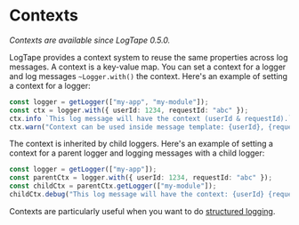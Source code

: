 Contexts
========

*Contexts are available since LogTape 0.5.0.*

LogTape provides a context system to reuse the same properties across log
messages.  A context is a key-value map.  You can set a context for a logger
and log messages `~Logger.with()` the context.  Here's an example of setting
a context for a logger:

~~~~ typescript
const logger = getLogger(["my-app", "my-module"]);
const ctx = logger.with({ userId: 1234, requestId: "abc" });
ctx.info `This log message will have the context (userId & requestId).`;
ctx.warn("Context can be used inside message template: {userId}, {requestId}.");
~~~~

The context is inherited by child loggers.  Here's an example of setting a
context for a parent logger and logging messages with a child logger:

~~~~ typescript
const logger = getLogger(["my-app"]);
const parentCtx = logger.with({ userId: 1234, requestId: "abc" });
const childCtx = parentCtx.getLogger(["my-module"]);
childCtx.debug("This log message will have the context: {userId} {requestId}.");
~~~~

Contexts are particularly useful when you want to do
[structured logging](./struct.md).
